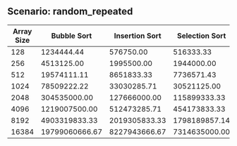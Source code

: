 ## Scenario: random_repeated
| Array Size | Bubble Sort | Insertion Sort | Selection Sort | Heap Sort | Shell Sort | Merge Sort | Quick Sort |
| --- | --- | --- | --- | --- | --- | --- | --- |
| 128 | 1234444.44 | 576750.00 | 516333.33 | 383666.67 | 232125.00 | 276333.33 | 176888.89 |
| 256 | 4513125.00 | 1995500.00 | 1944000.00 | 891500.00 | 521142.86 | 597777.78 | 388111.11 |
| 512 | 19574111.11 | 8651833.33 | 7736571.43 | 1957833.33 | 1633000.00 | 1277142.86 | 814000.00 |
| 1024 | 78509222.22 | 33030285.71 | 30521125.00 | 4289375.00 | 3416333.33 | 2439714.29 | 1640600.00 |
| 2048 | 304535000.00 | 127666000.00 | 115899333.33 | 10065833.33 | 13992428.57 | 5676200.00 | 3950000.00 |
| 4096 | 1219007500.00 | 512473285.71 | 454173833.33 | 21480666.67 | 28282375.00 | 12868000.00 | 8262857.14 |
| 8192 | 4903319833.33 | 2019305833.33 | 1798189857.14 | 46645000.00 | 87383000.00 | 25585500.00 | 16334666.67 |
| 16384 | 19799060666.67 | 8227943666.67 | 7314635000.00 | 94459888.89 | 180534000.00 | 52551000.00 | 36023285.71 |

